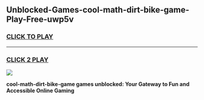 
## Unblocked-Games-cool-math-dirt-bike-game-Play-Free-uwp5v
<h3>
<a href="https://premium76.site?title=cool-math-dirt-bike-game&ref=15A">CLICK TO PLAY</a></h3>
<hr>

<h3>
<a href="https://premium76.site?title=cool-math-dirt-bike-game&ref=15A">CLICK 2 PLAY</a>
  
</h3>

<a href="https://premium76.site?title=cool-math-dirt-bike-game&ref=15A"><img src="https://clearcache.store/games.png"></a>


**cool-math-dirt-bike-game games unblocked: Your Gateway to Fun and Accessible Online Gaming**
